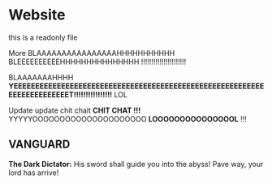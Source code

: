 # Website

this is a readonly file

More BLAAAAAAAAAAAAAAAAHHHHHHHHHHH BLEEEEEEEEEEHHHHHHHHHHHHHHH !!!!!!!!!!!!!!!!!!!!!!

BLAAAAAAAHHHH __YEEEEEEEEEEEEEEEEEEEEEEEEEEEEEEEEEEEEEEEEEEEEEEEEEEEEEEEEEEEEEEEEEEEEEEEET!!!!!!!!!!!!!!!!__ LOL


Update update chit chait __CHIT CHAT !!!__
YYYYYOOOOOOOOOOOOOOOOOOOOO __LOOOOOOOOOOOOOOOL__ !!!

##  VANGUARD

__The Dark Dictator:__ His sword shall guide you into the abyss! Pave way, your lord has arrive!
